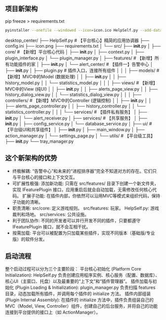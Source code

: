 ## 项目新架构
pip freeze > requirements.txt
```bash
pyinstaller --onefile --windowed --icon=icon.ico HelpSelf.py --add-data "config.ini;." --add-data "icon.png;." --add-data "icon.ico;." --add-data "src;src" --collect-submodules src --hidden-import flask --hidden-import pandas --hidden-import uuid --hidden-import pygetwindow --hidden-import win32process --hidden-import plyer.platforms.win.notification --hidden-import ansi2html --hidden-import paramiko

```
desktop_center/
├── HelpSelf.py                     # 【平台核心】精简的应用协调器
├── config.ini
├── icon.png
├── requirements.txt
│
└── src/
    ├── __init__.py
    │
    ├── core/                   # 【新增】平台核心代码
    │   ├── __init__.py
    │   ├── context.py
    │   ├── plugin_interface.py
    │   └── plugin_manager.py
    │
    ├── features/               # 【新增】所有功能插件的家
    │   ├── __init__.py
    │   └── alert_center/       # 【插件一】告警中心
    │       ├── __init__.py
    │       ├── plugin.py       # 插件入口，连接所有组件
    │       │
    │       ├── models/         # 【新增】MVC中的Model (数据处理)
    │       │   ├── __init__.py
    │       │   ├── history_model.py
    │       │   └── statistics_model.py
    │       │
    │       ├── views/          # 【新增】MVC中的View (纯UI)
    │       │   ├── __init__.py
    │       │   ├── alerts_page_view.py
    │       │   ├── history_dialog_view.py
    │       │   └── statistics_dialog_view.py
    │       │
    │       ├── controllers/    # 【新增】MVC中的Controller (逻辑控制)
    │       │   ├── __init__.py
    │       │   ├── alerts_page_controller.py
    │       │   ├── history_controller.py
    │       │   └── statistics_controller.py
    │       │
    │       └── services/       # 【插件私有服务】
    │           ├── __init__.py
    │           └── alert_receiver.py
    │
    ├── services/               # 【共享服务】
    │   ├── __init__.py
    │   ├── config_service.py
    │   └── database_service.py
    │
    ├── ui/                     # 【平台级UI和共享组件】
    │   ├── __init__.py
    │   ├── main_window.py
    │   ├── action_manager.py
    │   └── settings_page.py
    │
    └── utils/                  # 【平台级工具】
        ├── __init__.py
        └── tray_manager.py
## 这个新架构的优势
- 终极解耦: “告警中心”和未来的“进程排序器”完全不知道对方的存在。它们只与平台核心的接口和上下文交互。
- 可扩展性极强:
    添加新功能: 只需在 src/features/ 目录下创建一个新文件夹，实现 IFeaturePlugin 接口，应用重启后就会自动加载，无需修改任何核心代码。
    扩展子功能: 在插件内部，你依然可以沿用MVC等模式来组织代码，保持子功能的清晰。
- 职责清晰:
src/core: 定义游戏规则。
src/features: 玩家。
HelpSelf.py: 游戏裁判和场地。
src/services: 公共设施。
- 利于团队协作: 不同的开发者可以并行开发不同的插件，只要都遵守 IFeaturePlugin 接口，就不会互相干扰。
- 按需加载: 平台可以被配置为只加载某些插件，实现不同版本（基础版/专业版）的软件分发。

## 启动流程
整个启动过程可以分为三个主要阶段：
平台核心初始化 (Platform Core Initialization): HelpSelf.py 负责创建应用程序实例、核心服务（配置、数据库）、核心UI（主窗口、托盘）以及最重要的“上下文”和“插件管理器”。
插件加载与初始化 (Plugin Loading & Initialization): plugin_manager.py 负责扫描 features 目录，动态加载所有插件，并调用每个插件的 initialize 方法。
插件内部组装 (Plugin Internal Assembly): 在插件的 initialize 方法中，插件负责组装自己的MVC（Model, View, Controller）组件，创建自己的后台服务，并将自己的功能连接到平台提供的接口上（如 ActionManager）。